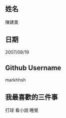姓名
----
陳建熏

日期
----
2007/08/19

Github Username
---------------
markhhsh

我最喜歡的三件事
---------------
打球 看小說  睡覺